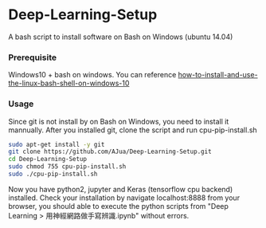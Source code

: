 # Deep-Learning-Setup

A bash script to install software on Bash on Windows (ubuntu 14.04)

### Prerequisite

Windows10 + bash on windows. You can reference  [how-to-install-and-use-the-linux-bash-shell-on-windows-10](http://www.howtogeek.com/249966/how-to-install-and-use-the-linux-bash-shell-on-windows-10/)

### Usage

Since git is not install by on Bash on Windows, you need to install it mannually.
After you installed git, clone the script and run cpu-pip-install.sh

```sh
sudo apt-get install -y git
git clone https://github.com/AJua/Deep-Learning-Setup.git
cd Deep-Learning-Setup
sudo chmod 755 cpu-pip-install.sh
sudo ./cpu-pip-install.sh
```

Now you have python2, jupyter and Keras (tensorflow cpu backend) installed.
Check your installation by navigate localhost:8888 from your browser,
you should able to execute the python scripts from "Deep Learning > 用神經網路做手寫辨識.ipynb" without errors.

